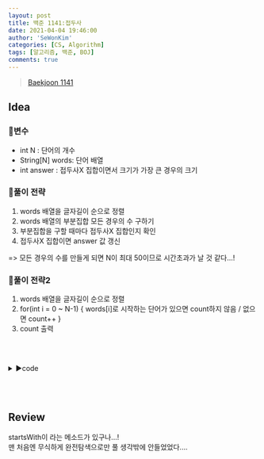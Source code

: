 ```yaml
---
layout: post
title: 백준 1141:접두사
date: 2021-04-04 19:46:00
author: 'SeWonKim'
categories: [CS, Algorithm]
tags: [알고리즘, 백준, BOJ]
comments: true
---
```


> [Baekjoon 1141](https://www.acmicpc.net/problem/1141)

## Idea


### 🥚변수

- int N : 단어의 개수
- String[N] words: 단어 배열
- int answer : 접두사X 집합이면서 크기가 가장 큰 경우의 크기 

### 🍳풀이 전략

1. words 배열을 글자길이 순으로 정렬
2. words 배열의 부분집합 모든 경우의 수 구하기
3. 부분집합을 구할 때마다 접두사X 집합인지 확인
4. 접두사X 집합이면 answer 값 갱신

=> 모든 경우의 수를 만들게 되면 N이 최대 50이므로 시간초과가 날 것 같다...!


### 🍳풀이 전략2

1. words 배열을 글자길이 순으로 정렬 
2. for(int i = 0 ~ N-1) { words[i]로 시작하는 단어가 있으면 count하지 않음 / 없으면 count++ }
3. count 출력

&nbsp;  
&nbsp;


<details>
<summary>▶️code</summary>
<div markdown="1">

```java

import java.io.BufferedReader;
import java.io.InputStreamReader;
import java.util.Arrays;
import java.util.Comparator;

public class Main {
    public static void main(String[] args) throws Exception {
        BufferedReader br = new BufferedReader(new InputStreamReader(System.in));

        int N = Integer.parseInt(br.readLine());
        String[] words = new String[N];
        for (int i = 0; i < N; i++) {
            words[i] = br.readLine();
        }

        Arrays.sort(words, new Comparator<String>() {
            @Override
            public int compare(String o1, String o2) {
                return o1.length() - o2.length();
            }
        });

        int count = 0;
        for (int i = 0; i < N; i++) {
            boolean flag = false;
            for (int j = i + 1; j < N; j++) {
                if (words[j].startsWith(words[i])) {
                    flag = true;
                    break;
                }
            }
            if (!flag) {
                count++;
            }
        }
        System.out.println(count);
    }
}


```

</div>
</details>

&nbsp;  
&nbsp;

## Review

startsWith이 라는 메소드가 있구나...!       
맨 처음엔 무식하게 완전탐색으로만 풀 생각밖에 안들었었다....

&nbsp;  
&nbsp;
